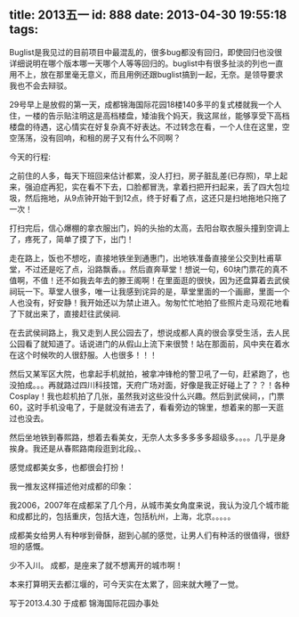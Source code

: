 title: 2013五一
id: 888
date: 2013-04-30 19:55:18
tags:
---

Buglist是我见过的目前项目中最混乱的，很多bug都没有回归，即使回归也没很详细说明在哪个版本哪一天哪个人等等回归的。buglist中有很多扯淡的列也一直用不上，放在那里毫无意义，而且用例还跟buglist搞到一起，无奈。是领导要求我也不会去辩驳。

29号早上是放假的第一天，成都锦海国际花园18楼140多平的复式楼就我一个人住，一楼的告示贴注明这是高档楼盘，矮油我个妈天，我这屌丝，能够享受下高档楼盘的待遇，这心情实在好复杂真不好表达。不过转念在看，一个人住在这里，空空荡荡，没有回响，和租的房子又有什么不同啊？

 今天的行程:

 之前住的人多，每天下班回来估计都累，没人打扫，房子脏乱差(已存照)，早上起来，强迫症再犯，实在看不下去，口脸都冒洗，拿着扫把开扫起来，丢了四大包垃圾，然后拖地，从9点钟开始干到12点，终于好看了点，这还只是扫地拖地只拖了一次！

 打扫完后，信心爆棚的拿衣服出门，妈的头抬的太高，去阳台取衣服头撞到空调上了，疼死了，简单了摸了下，出门！

 走在路上，饭也不想吃，直接地铁坐到通惠门，出地铁准备直接坐公交到杜甫草堂，不过还是吃了点，沿路飘香。。然后直奔草堂！想说一句，60块门票花的真不值啊，不值！还不如我去年去的滕王阁啊！在里面逛的很快，因为还盘算着去武侯祠玩一下。草堂人很多，唯一让我感到诧异的是，草堂里面的一个画廊，里面一个人也没有，好安静！我开始还以为禁止进入。匆匆忙忙地拍了些照片走马观花地看了下就出来了，直接赶往武侯祠.

在去武侯祠路上，我又走到人民公园去了，想说成都人真的很会享受生活，去人民公园看了就知道了。话说进门的从假山上流下来很赞！站在那面前，风中夹在着水在这个时候吹的人很舒服。人也很多！！！

然后又某军区大院，也拿起手机就拍，被拿冲锋枪的警卫吼了一句，赶紧跑了，也没拍成。。。再就路过四川科技馆，天府广场对面，好像是我正好碰上了？？！各种Cosplay！我也趁机拍了几张，虽然我对这些没什么兴趣。然后到武侯祠，，门票60，这时手机没电了，于是就没有进去了，看看旁边的锦里，想着来的那一天逛过也没去。

 然后坐地铁到春熙路，想着去看美女，无奈人太多多多多多超级多。。。。几乎是身挨身。我还是从春熙路南段逛到北段。、

 感觉成都美女多，也都很会打扮！

 我一推友这样描述他对成都的印象：

 我2006，2007年在成都呆了几个月，从城市美女角度来说，我认为没几个城市能和成都比的，包括重庆，包括大连，包括杭州，上海，北京。。。。。

 成都美女给男人有种嗲到骨酥，甜到心腻的感觉，让男人们有种活的很值得，很舒坦的感慨。

 少不入川。
 成都，是座来了就不想离开的城市啊！

 本来打算明天去都江堰的，可今天实在太累了，回来就大睡了一觉。

 写于2013.4.30 于成都 锦海国际花园办事处